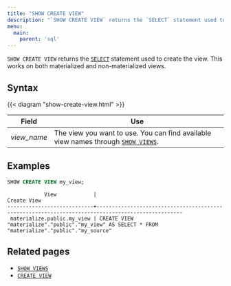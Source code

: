 ```yaml
---
title: "SHOW CREATE VIEW"
description: "`SHOW CREATE VIEW` returns the `SELECT` statement used to create the view."
menu:
  main:
    parent: 'sql'
---
```


`SHOW CREATE VIEW` returns the [`SELECT`](../select) statement used to create the view. This works on both materialized and non-materialized views.

## Syntax

{{< diagram "show-create-view.html" >}}

Field | Use
------|-----
_view&lowbar;name_ | The view you want to use. You can find available view names through [`SHOW VIEWS`](../show-views).

## Examples

```sql
SHOW CREATE VIEW my_view;
```
```nofmt
            View            |                                           Create View
----------------------------+--------------------------------------------------------------------------------------------------
 materialize.public.my_view | CREATE VIEW "materialize"."public"."my_view" AS SELECT * FROM "materialize"."public"."my_source"
```

## Related pages

- [`SHOW VIEWS`](../show-views)
- [`CREATE VIEW`](../create-view)
